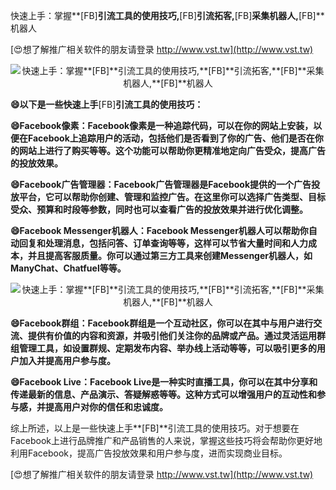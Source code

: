 快速上手：掌握**[FB]**引流工具的使用技巧,**[FB]**引流拓客,**[FB]**采集机器人,**[FB]**机器人

[😍想了解推广相关软件的朋友请登录 http://www.vst.tw](http://www.vst.tw)

 <center><img src="https://vst.tw/MP4/tuiguang/png/8.png" alt="快速上手：掌握**[FB]**引流工具的使用技巧,**[FB]**引流拓客,**[FB]**采集机器人,**[FB]**机器人"></center>

**😄以下是一些快速上手**[FB]**引流工具的使用技巧：**

**😄Facebook像素：Facebook像素是一种追踪代码，可以在你的网站上安装，以便在Facebook上追踪用户的活动，包括他们是否看到了你的广告、他们是否在你的网站上进行了购买等等。这个功能可以帮助你更精准地定向广告受众，提高广告的投放效果。**

**😄Facebook广告管理器：Facebook广告管理器是Facebook提供的一个广告投放平台，它可以帮助你创建、管理和监控广告。在这里你可以选择广告类型、目标受众、预算和时段等参数，同时也可以查看广告的投放效果并进行优化调整。**

**😄Facebook Messenger机器人：Facebook Messenger机器人可以帮助你自动回复和处理消息，包括问答、订单查询等等，这样可以节省大量时间和人力成本，并且提高客服质量。你可以通过第三方工具来创建Messenger机器人，如ManyChat、Chatfuel等等。**

 <center><img src="https://vst.tw/MP4/tuiguang/png/0.png" alt="快速上手：掌握**[FB]**引流工具的使用技巧,**[FB]**引流拓客,**[FB]**采集机器人,**[FB]**机器人"></center>

**😄Facebook群组：Facebook群组是一个互动社区，你可以在其中与用户进行交流、提供有价值的内容和资源，并吸引他们关注你的品牌或产品。通过灵活运用群组管理工具，如设置群规、定期发布内容、举办线上活动等等，可以吸引更多的用户加入并提高用户参与度。**

**😄Facebook Live：Facebook Live是一种实时直播工具，你可以在其中分享和传递最新的信息、产品演示、答疑解惑等等。这种方式可以增强用户的互动性和参与感，并提高用户对你的信任和忠诚度。**

综上所述，以上是一些快速上手**[FB]**引流工具的使用技巧。对于想要在Facebook上进行品牌推广和产品销售的人来说，掌握这些技巧将会帮助你更好地利用Facebook，提高广告投放效果和用户参与度，进而实现商业目标。

[😍想了解推广相关软件的朋友请登录 http://www.vst.tw](http://www.vst.tw)



